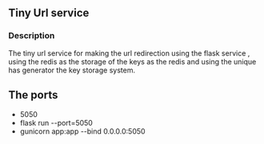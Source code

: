 ## Tiny Url service


### Description 

The tiny url service for making the url redirection using the flask service , using the redis as the storage of the keys as the redis and using the unique has generator the key storage system. 


## The ports

- 5050
- flask run --port=5050
- gunicorn app:app --bind 0.0.0.0:5050
